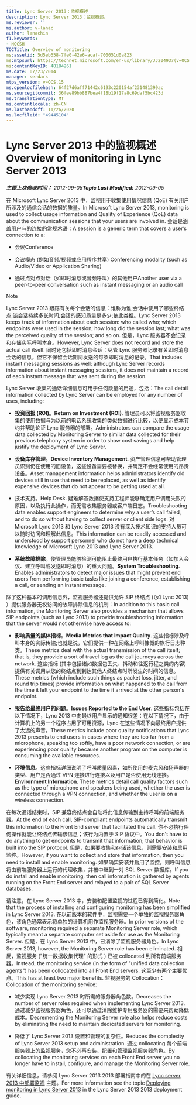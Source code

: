```yaml
---
title: Lync Server 2013：监视概述
description: Lync Server 2013：监视概述。
ms.reviewer: ''
ms.author: v-lanac
author: lanachin
f1.keywords:
- NOCSH
TOCTitle: Overview of monitoring
ms:assetid: 5d5eb658-7fe0-42e6-acaf-700051d0a823
ms:mtpsurl: https://technet.microsoft.com/en-us/library/JJ204937(v=OCS.15)
ms:contentKeyID: 48184261
ms.date: 07/23/2014
manager: serdars
mtps_version: v=OCS.15
ms.openlocfilehash: 64f27d6aff71442c6193c220154af231481399ac
ms.sourcegitcommit: 36fee89bb887bea4f18b19f17a8c69daf5bc423d
ms.translationtype: MT
ms.contentlocale: zh-CN
ms.lasthandoff: 11/26/2020
ms.locfileid: "49445104"
---
```

# <a name="overview-of-monitoring-in-lync-server-2013"></a><span data-ttu-id="05d24-103">Lync Server 2013 中的监视概述</span><span class="sxs-lookup"><span data-stu-id="05d24-103">Overview of monitoring in Lync Server 2013</span></span>

<div data-xmlns="http://www.w3.org/1999/xhtml">

<div class="topic" data-xmlns="http://www.w3.org/1999/xhtml" data-msxsl="urn:schemas-microsoft-com:xslt" data-cs="https://msdn.microsoft.com/">

<div data-asp="https://msdn2.microsoft.com/asp">



</div>

<div id="mainSection">

<div id="mainBody"><span data-ttu-id="05d24-104">

<span> </span></span><span class="sxs-lookup"><span data-stu-id="05d24-104">

<span> </span></span></span>

<span data-ttu-id="05d24-105">_**主题上次修改时间：** 2012-09-05_</span><span class="sxs-lookup"><span data-stu-id="05d24-105">_**Topic Last Modified:** 2012-09-05_</span></span>

<span data-ttu-id="05d24-106">在 Microsoft Lync Server 2013 中，监视用于收集使用情况信息 (QoE) 有关用户所涉及的通信会话的数据的质量。</span><span class="sxs-lookup"><span data-stu-id="05d24-106">In Microsoft Lync Server 2013, monitoring is used to collect usage information and Quality of Experience (QoE) data about the communication sessions that your users are involved in.</span></span> <span data-ttu-id="05d24-107">会话是涵盖用户与的连接的常规术语：</span><span class="sxs-lookup"><span data-stu-id="05d24-107">A session is a generic term that covers a user’s connection to a:</span></span>

  - <span data-ttu-id="05d24-108">会议</span><span class="sxs-lookup"><span data-stu-id="05d24-108">Conference</span></span>

  - <span data-ttu-id="05d24-109">会议模态 (例如音频/视频或应用程序共享) </span><span class="sxs-lookup"><span data-stu-id="05d24-109">Conferencing modality (such as Audio/Video or Application Sharing)</span></span>

  - <span data-ttu-id="05d24-110">通过点对点对话（如即时消息或音频呼叫）的其他用户</span><span class="sxs-lookup"><span data-stu-id="05d24-110">Another user via a peer-to-peer conversation such as instant messaging or an audio call</span></span>

<div>


> [!NOTE]  
> <span data-ttu-id="05d24-111">Lync Server 2013 跟踪有关每个会话的信息：谁称为谁;会话中使用了哪些终结点;该会话持续多长时间;会话的感知质量是多少;依此类推。</span><span class="sxs-lookup"><span data-stu-id="05d24-111">Lync Server 2013 keeps track of information about each session: who called who; which endpoints were used in the session; how long did the session last; what was the perceived quality of the session; and so on.</span></span> <span data-ttu-id="05d24-112">但是，Lync 服务器不会记录和存储实际呼叫本身。</span><span class="sxs-lookup"><span data-stu-id="05d24-112">However, Lync Server does not record and store the actual call itself.</span></span> <span data-ttu-id="05d24-113">同时还包括即时消息会话：尽管 Lync 服务器记录有关即时消息会话的信息，但它不保留会话期间发送的每条即时消息的记录。</span><span class="sxs-lookup"><span data-stu-id="05d24-113">That includes instant messaging sessions as well: although Lync Server records information about instant messaging sessions, it does not maintain a record of each instant message that was sent during the session.</span></span>



</div>

<span data-ttu-id="05d24-114">Lync Server 收集的通话详细信息可用于任何数量的用途，包括：</span><span class="sxs-lookup"><span data-stu-id="05d24-114">The call detail information collected by Lync Server can be employed for any number of uses, including:</span></span>

  - <span data-ttu-id="05d24-115">**投资回报 (ROI)**。</span><span class="sxs-lookup"><span data-stu-id="05d24-115">**Return on Investment (ROI)**.</span></span> <span data-ttu-id="05d24-116">管理员可以将监视服务器收集的使用数据与为以前的电话系统收集的类似数据进行比较，以便显示成本节约并帮助论证 Lync 服务器的部署。</span><span class="sxs-lookup"><span data-stu-id="05d24-116">Administrators can compare the usage data collected by Monitoring Server to similar data collected for their previous telephony system in order to show cost savings and help justify the deployment of Lync Server.</span></span>

  - <span data-ttu-id="05d24-117">**设备库存管理**。</span><span class="sxs-lookup"><span data-stu-id="05d24-117">**Device Inventory Management**.</span></span> <span data-ttu-id="05d24-118">资产管理信息可帮助管理员识别仍在使用的旧设备，这些设备需要被替换，并确定不会经常使用的昂贵设备。</span><span class="sxs-lookup"><span data-stu-id="05d24-118">Asset management information helps administrators identify old devices still in use that need to be replaced, as well as identify expensive devices that do not appear to be getting used at all.</span></span>

  - <span data-ttu-id="05d24-119">技术支持。</span><span class="sxs-lookup"><span data-stu-id="05d24-119">Help Desk.</span></span> <span data-ttu-id="05d24-120">疑难解答数据使支持工程师能够确定用户调用失败的原因，以及执行此操作，而无需收集服务器或客户端日志。</span><span class="sxs-lookup"><span data-stu-id="05d24-120">Troubleshooting data enables support engineers to determine why a user’s call failed, and to do so without having to collect server or client side logs.</span></span> <span data-ttu-id="05d24-121">对 Microsoft Lync 2013 和 Lync Server 2013 没有深入技术知识的支持人员可以随时访问和理解此信息。</span><span class="sxs-lookup"><span data-stu-id="05d24-121">This information can be readily accessed and understood by support personnel who do not have a deep technical knowledge of Microsoft Lync 2013 and Lync Server 2013.</span></span>

  - <span data-ttu-id="05d24-p106">**系统故障排除**。使管理员能够检测可能阻止最终用户执行基本任务（如加入会议、建立呼叫或发送即时消息）的重大问题。</span><span class="sxs-lookup"><span data-stu-id="05d24-p106">**System Troubleshooting**. Enables administrators to detect major issues that might prevent end users from performing basic tasks like joining a conference, establishing a call, or sending an instant message.</span></span>

<span data-ttu-id="05d24-124">除了这种基本的调用信息外，监视服务器还提供允许 SIP 终结点 (（如 Lync 2013) ）提供服务器无权访问的故障排除信息的机制：</span><span class="sxs-lookup"><span data-stu-id="05d24-124">In addition to this basic call information, the Monitoring Server also provides a mechanism that allows SIP endpoints (such as Lync 2013) to provide troubleshooting information that the server would not otherwise have access to:</span></span>

  - <span data-ttu-id="05d24-125">**影响质量的媒体指标**。</span><span class="sxs-lookup"><span data-stu-id="05d24-125">**Media Metrics that Impact Quality**.</span></span> <span data-ttu-id="05d24-126">这些指标涉及呼叫本身的实际传输;也就是说，它们提供一种在网络上呼叫慷慨的旅行日志种类。</span><span class="sxs-lookup"><span data-stu-id="05d24-126">These metrics deal with the actual transmission of the call itself; that is, they provide a sort of travel log as the call journeys across the network.</span></span> <span data-ttu-id="05d24-127">这些指标 (其中包括诸如数据包丢失、抖动和往返行程之类的内容) 提供有关调用从您的终结点到到达其他人终结点时所发生的时间的信息。</span><span class="sxs-lookup"><span data-stu-id="05d24-127">These metrics (which include such things as packet loss, jitter, and round trip times) provide information on what happened to the call from the time it left your endpoint to the time it arrived at the other person's endpoint.</span></span>

  - <span data-ttu-id="05d24-128">**报告给最终用户的问题**。</span><span class="sxs-lookup"><span data-stu-id="05d24-128">**Issues Reported to the End User**.</span></span> <span data-ttu-id="05d24-129">这些指标包括在以下情况下，Lync 2013 中向最终用户显示的通知很差：在以下情况下，由于计算机上的另一个程序占用了可用资源，Lync 在这些情况下向最终用户提供了太远的声音。</span><span class="sxs-lookup"><span data-stu-id="05d24-129">These metrics include poor quality notifications that Lync 2013 presents to end users in cases where they are too far from a microphone, speaking too softly, have a poor network connection, or are experiencing poor quality because another program on the computer is consuming the available resources.</span></span>

  - <span data-ttu-id="05d24-p109">**环境信息**。这些指标详细说明了呼叫质量因素，如所使用的麦克风和扬声器的类型、用户是否通过 VPN 连接进行连接以及用户是否使用无线连接。</span><span class="sxs-lookup"><span data-stu-id="05d24-p109">**Environment Information**. These metrics detail call quality factors such as the type of microphone and speakers being used, whether the user is connected through a VPN connection, and whether the user is on a wireless connection.</span></span>

<span data-ttu-id="05d24-132">在每次通话结束时，SIP 兼容终结点会自动将此信息传输到主持呼叫的前端服务器。</span><span class="sxs-lookup"><span data-stu-id="05d24-132">At the end of each call, SIP-compliant endpoints automatically transmit this information to the Front End server that facilitated the call.</span></span> <span data-ttu-id="05d24-133">你不必执行任何操作就能让终结点传输该信息；该行为内置于 SIP 协议中。</span><span class="sxs-lookup"><span data-stu-id="05d24-133">You don't have to do anything to get endpoints to transmit that information; that behavior is built into the SIP protocol.</span></span> <span data-ttu-id="05d24-134">但是，如果要收集和存储该信息，则需要安装和启用监控。</span><span class="sxs-lookup"><span data-stu-id="05d24-134">However, if you want to collect and store that information, then you need to install and enable monitoring.</span></span> <span data-ttu-id="05d24-135">如果确实安装并启用了监控，则呼叫信息将由前端服务器上运行的代理收集，并被中继到一对 SQL Server 数据库。</span><span class="sxs-lookup"><span data-stu-id="05d24-135">If you do install and enable monitoring, then call information is gathered by agents running on the Front End server and relayed to a pair of SQL Server databases.</span></span>

<span data-ttu-id="05d24-136">请注意，在 Lync Server 2013 中，安装和配置监视的过程已得到简化。</span><span class="sxs-lookup"><span data-stu-id="05d24-136">Note that the process of installing and configuring monitoring has been simplified in Lync Server 2013.</span></span> <span data-ttu-id="05d24-137">在以前版本的软件中，监视需要一个单独的监视服务器角色，该角色通常表示将单独的计算机用作监视服务器。</span><span class="sxs-lookup"><span data-stu-id="05d24-137">In prior versions of the software, monitoring required a separate Monitoring Server role, which typically meant a separate computer set aside for use as the Monitoring Server.</span></span> <span data-ttu-id="05d24-138">但是，在 Lync Server 2013 中，已消除了监视服务器角色。</span><span class="sxs-lookup"><span data-stu-id="05d24-138">In Lync Server 2013, however, the Monitoring Server role has been eliminated.</span></span> <span data-ttu-id="05d24-139">相反，监视服务 ("统一数据收集代理" 的形式 ) 已被 collocated 到所有前端服务器。</span><span class="sxs-lookup"><span data-stu-id="05d24-139">Instead, the monitoring service (in the form of "unified data collection agents") has been collocated into all Front End servers.</span></span> <span data-ttu-id="05d24-140">这至少有两个主要优点。</span><span class="sxs-lookup"><span data-stu-id="05d24-140">This has at least two major benefits.</span></span> <span data-ttu-id="05d24-141">监视服务的 Collocation：</span><span class="sxs-lookup"><span data-stu-id="05d24-141">Collocation of the monitoring service:</span></span>

  - <span data-ttu-id="05d24-142">减少实现 Lync Server 2013 时所需的服务器角色数。</span><span class="sxs-lookup"><span data-stu-id="05d24-142">Decreases the number of server roles required when implementing Lync Server 2013.</span></span> <span data-ttu-id="05d24-143">通过减少监视服务器角色，还可以通过消除维护专用服务器的需要来帮助降低成本。</span><span class="sxs-lookup"><span data-stu-id="05d24-143">Decrementing the Monitoring Server role also helps reduce costs by eliminating the need to maintain dedicated servers for monitoring.</span></span>

  - <span data-ttu-id="05d24-144">降低了 Lync Server 2013 设置和管理的复杂性。</span><span class="sxs-lookup"><span data-stu-id="05d24-144">Reduces the complexity of Lync Server 2013 setup and administration.</span></span> <span data-ttu-id="05d24-145">通过 collocating 每个前端服务器上的监视服务，您不必再安装、配置和管理监视服务器角色。</span><span class="sxs-lookup"><span data-stu-id="05d24-145">By collocating the monitoring services on each Front End server you no longer have to install, configure, and manage the Monitoring Server role.</span></span>

<span data-ttu-id="05d24-146">有关详细信息，请参阅 Lync Server 2013 2013 部署指南中的在 [Lync server 2013 中部署监视](lync-server-2013-deploying-monitoring.md) 主题。</span><span class="sxs-lookup"><span data-stu-id="05d24-146">For more information see the topic [Deploying monitoring in Lync Server 2013](lync-server-2013-deploying-monitoring.md) in the Lync Server 2013 2013 deployment guide.</span></span>

<span data-ttu-id="05d24-147"></div>

<span> </span>

</div>

</div>

</span><span class="sxs-lookup"><span data-stu-id="05d24-147"></div>

<span> </span>

</div>

</div>

</span></span></div>

